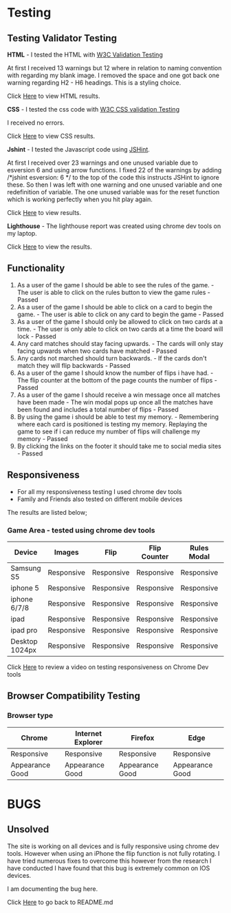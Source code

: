 # Testing 

## Testing Validator Testing 
 **HTML** - I tested the HTML with [W3C Validation Testing](https://validator.w3.org/) 

 At first I received 13 warnings but 12 where in relation to naming convention with regarding my blank image. I removed the space and one got back one warning regarding H2 - H6 headings. This is a styling choice. 

 Click [Here](/assets/readme-docs/html.png) to view HTML results.

 **CSS** - I tested the css code with [W3C CSS validation Testing](https://jigsaw.w3.org/css-validator/)

 I received no errors. 

 Click [Here](/assets/readme-docs/css.png) to view CSS results.

 **Jshint** - I tested the Javascript code using [JSHint](https://jshint.com/).

 At first I received over 23 warnings and one unused variable due to esversion 6 and using arrow functions. I fixed 22 of the warnings by adding  /*jshint esversion: 6 */ to the top of the code this instructs JSHint to ignore these. So then I was left with one warning and one unused variable and one redefinition of variable. The one unused variable was for the reset function which is working perfectly when you hit play again. 

 Click [Here](/assets/readme-docs/JSHint.png) to view results.

 **Lighthouse** - The lighthouse report was created using chrome dev tools on my laptop. 

 Click [Here](/assets/images/lighthouse.png) to view the results. 

 ## Functionality 
1. As a user of the game I should be able to see the rules of the game. - The user is able to click on the rules button to view the game rules - Passed 
1. As a user of the game I should be able to click on a card to begin the game. - The user is able to click on any card to begin the game - Passed 
1. As a user of the game I should only be allowed to click on two cards at a time. - The user is only able to click on two cards at a time the board will lock - Passed
1. Any card matches should stay facing upwards. - The cards will only stay facing upwards when two cards have matched - Passed
1. Any cards not marched should turn backwards. - If the cards don't match they will flip backwards - Passed 
1. As a user of the game I should know the number of flips i have had. - The flip counter at the bottom of the page counts the number of flips - Passed
1. As a user of the game I should receive a win message once all matches have been made - The win modal pops up once all the matches have been found and includes a total number of flips - Passed
1. By using the game i should be able to test my memory. - Remembering where each card is positioned is testing my memory. Replaying the game to see if i can reduce my number of flips will challenge my memory - Passed 
1. By clicking the links on the footer it should take me to social media sites - Passed 

## Responsiveness 

- For all my responsiveness testing I used chrome dev tools
- Family and Friends also tested on different mobile devices

The results are listed below;

### Game Area -  tested using chrome dev tools
|Device    |Images     |Flip    |Flip Counter   |Rules Modal    |Win Modal
|---       |---        |---     |---   |--- |--- 
|Samsung S5     |Responsive      |Responsive     | Responsive|Responsive|Responsive|
|iphone 5   |Responsive |Responsive |Responsive|Responsive|Responsive|
|iphone 6/7/8     |Responsive      |Responsive     |  Responsive     |Responsive|Responsive|
|ipad     |Responsive      |Responsive    |Responsive       |Responsive|Responsive|
|ipad pro |Responsive      |Responsive    |Responsive       |Responsive|Responsive|
|Desktop 1024px |Responsive      |Responsive    |Responsive       |Responsive|Responsive|

Click [Here](https://vimeo.com/653126593/23b7fb45ca) to review a video on testing responsiveness on Chrome Dev tools 

## Browser Compatibility Testing
### **Browser type**

 |**Chrome**|**Internet Explorer**|**Firefox**|**Edge**|
 |---|---|---|---|
 |Responsive|Responsive|Responsive|Responsive|
 |Appearance Good|Appearance Good|Appearance Good|Appearance Good|
 
 # BUGS

## Unsolved

The site is working on all devices and is fully responsive using chrome dev tools. However when using an iPhone the flip function is not fully rotating. I have tried numerous fixes to overcome this however from the research I have conducted I have found that this bug is extremely common on IOS devices. 

I am documenting the bug here.

Click [Here](/README.md) to go back to README.md